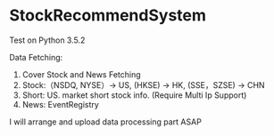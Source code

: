 # StockRecommendSystem

Test on Python 3.5.2

Data Fetching:
1. Cover Stock and News Fetching
2. Stock:（NSDQ, NYSE）-> US, (HKSE) -> HK, (SSE，SZSE) -> CHN
3. Short: US. market short stock info. (Require Multi Ip Support)
4. News: EventRegistry


I will arrange and upload data processing part ASAP
